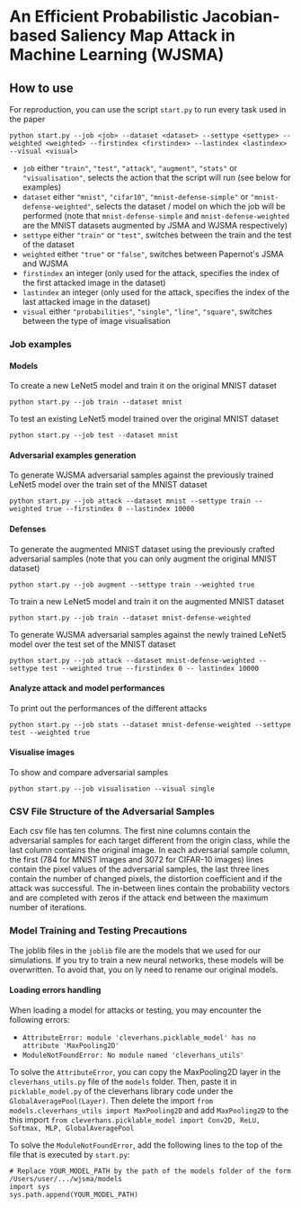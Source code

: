 # An Efficient Probabilistic Jacobian-based Saliency Map Attack in Machine Learning (WJSMA)

## How to use

For reproduction, you can use the script `start.py` to run every task used in the paper

`python start.py --job <job> --dataset <dataset> --settype <settype> --weighted <weighted> --firstindex <firstindex> --lastindex <lastindex> --visual <visual>`
- `job` either `"train"`, `"test"`, `"attack"`, `"augment"`, `"stats"` or `"visualisation"`, selects the action that the script will run (see below for examples)
- `dataset` either `"mnist"`, `"cifar10"`, `"mnist-defense-simple"` or `"mnist-defense-weighted"`, selects the dataset / model on which the job will be performed (note that `mnist-defense-simple` and `mnist-defense-weighted` are the MNIST datasets augmented by JSMA and WJSMA respectively)
- `settype` either `"train"` or `"test"`, switches between the train and the test of the dataset
- `weighted` either `"true"` or `"false"`, switches between Papernot's JSMA and WJSMA
- `firstindex` an integer (only used for the attack, specifies the index of the first attacked image in the dataset)
- `lastindex` an integer (only used for the attack, specifies the index of the last attacked image in the dataset)
- `visual` either `"probabilities"`, `"single"`, `"line"`, `"square"`, switches between the type of image visualisation

### Job examples

#### Models

To create a new LeNet5 model and train it on the original MNIST dataset

`python start.py --job train --dataset mnist`

To test an existing LeNet5 model trained over the original MNIST dataset

`python start.py --job test --dataset mnist`

#### Adversarial examples generation

To generate WJSMA adversarial samples against the previously trained LeNet5 model over the train set of the MNIST dataset

`python start.py --job attack --dataset mnist --settype train --weighted true --firstindex 0 --lastindex 10000`

#### Defenses

To generate the augmented MNIST dataset using the previously crafted adversarial samples (note that you can only augment the original MNIST dataset)

`python start.py --job augment --settype train --weighted true`

To train a new LeNet5 model and train it on the augmented MNIST dataset

`python start.py --job train --dataset mnist-defense-weighted`

To generate WJSMA adversarial samples against the newly trained LeNet5 model over the test set of the MNIST dataset

`python start.py --job attack --dataset mnist-defense-weighted --settype test --weighted true --firstindex 0 -- lastindex 10000`

#### Analyze attack and model performances

To print out the performances of the different attacks

`python start.py --job stats --dataset mnist-defense-weighted --settype test --weighted true`

#### Visualise images

To show and compare adversarial samples

`python start.py --job visualisation --visual single`

### CSV File Structure of the Adversarial Samples

Each csv file has ten columns. The first nine columns contain the adversarial samples for each target different from the origin class, while the last column contains the original image.
In each adversarial sample column, the first (784 for MNIST images and 3072 for CIFAR-10 images) lines contain the pixel values of the adversarial samples, the last three lines contain the number of changed pixels, the distortion coefficient and if the attack was successful. The in-between lines contain the probability vectors and are completed with zeros if the attack end between the maximum number of iterations.

### Model Training and Testing Precautions

The joblib files in the `joblib` file are the models that we used for our simulations. If you try to train a new neural networks, these models will be overwritten. To avoid that, you on ly need to rename our original models.

#### Loading errors handling

When loading a model for attacks or testing, you may encounter the following errors: 
- `AttributeError: module 'cleverhans.picklable_model' has no attribute 'MaxPooling2D'`
- `ModuleNotFoundError: No module named 'cleverhans_utils'` 

To solve the `AttributeError`, you can copy the MaxPooling2D layer in the `cleverhans_utils.py` file of the `models` folder. Then, paste it in `picklable_model.py` of the cleverhans library code under the `GlobalAveragePool(Layer)`.
Then delete the import `from models.cleverhans_utils import MaxPooling2D` and add `MaxPooling2D` to the this import `from cleverhans.picklable_model import Conv2D, ReLU, Softmax, MLP, GlobalAveragePool`

To solve the `ModuleNotFoundError`, add the following lines to the top of the file that is executed by `start.py`:

```
# Replace YOUR_MODEL_PATH by the path of the models folder of the form /Users/user/.../wjsma/models
import sys
sys.path.append(YOUR_MODEL_PATH)
```
